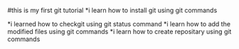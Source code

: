 #this is my first git tutorial
*i learn how to install git using git commands

*i learned how to checkgit using git status command
*i learn how to add the modified files using git commands
*i learn how to create repositary using git commands
